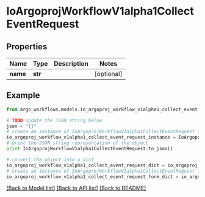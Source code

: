 # IoArgoprojWorkflowV1alpha1CollectEventRequest


## Properties

Name | Type | Description | Notes
------------ | ------------- | ------------- | -------------
**name** | **str** |  | [optional] 

## Example

```python
from argo_workflows.models.io_argoproj_workflow_v1alpha1_collect_event_request import IoArgoprojWorkflowV1alpha1CollectEventRequest

# TODO update the JSON string below
json = "{}"
# create an instance of IoArgoprojWorkflowV1alpha1CollectEventRequest from a JSON string
io_argoproj_workflow_v1alpha1_collect_event_request_instance = IoArgoprojWorkflowV1alpha1CollectEventRequest.from_json(json)
# print the JSON string representation of the object
print IoArgoprojWorkflowV1alpha1CollectEventRequest.to_json()

# convert the object into a dict
io_argoproj_workflow_v1alpha1_collect_event_request_dict = io_argoproj_workflow_v1alpha1_collect_event_request_instance.to_dict()
# create an instance of IoArgoprojWorkflowV1alpha1CollectEventRequest from a dict
io_argoproj_workflow_v1alpha1_collect_event_request_form_dict = io_argoproj_workflow_v1alpha1_collect_event_request.from_dict(io_argoproj_workflow_v1alpha1_collect_event_request_dict)
```
[[Back to Model list]](../README.md#documentation-for-models) [[Back to API list]](../README.md#documentation-for-api-endpoints) [[Back to README]](../README.md)


